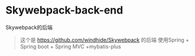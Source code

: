 # Skywebpack-back-end
Skywebpack的后端

> 这个是 https://github.com/windhide/Skywebpack 的后端
> 使用Spring + Spring boot + Spring MVC +mybatis-plus
